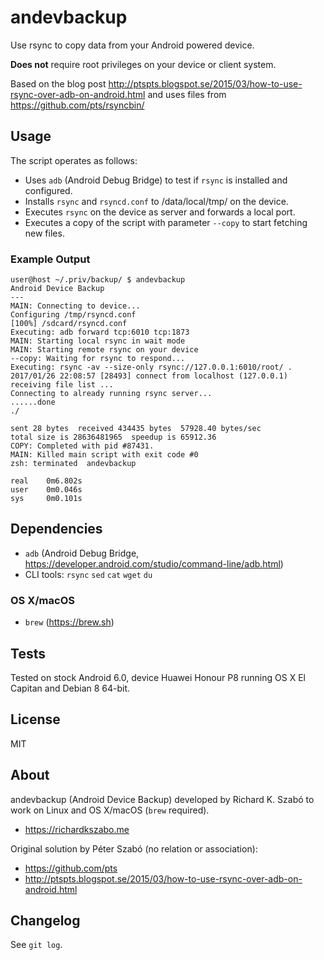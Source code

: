 # andevbackup

Use rsync to copy data from your Android powered device.

**Does not** require root privileges on your device or client system.

Based on the blog post http://ptspts.blogspot.se/2015/03/how-to-use-rsync-over-adb-on-android.html
and uses files from https://github.com/pts/rsyncbin/

## Usage

The script operates as follows:

  - Uses `adb` (Android Debug Bridge) to test if `rsync` is installed and configured.
  - Installs `rsync` and `rsyncd.conf` to /data/local/tmp/ on the device.
  - Executes `rsync` on the device as server and forwards a local port.
  - Executes a copy of the script with parameter `--copy` to start fetching new files.

### Example Output

```
user@host ~/.priv/backup/ $ andevbackup
Android Device Backup
---
MAIN: Connecting to device...
Configuring /tmp/rsyncd.conf
[100%] /sdcard/rsyncd.conf
Executing: adb forward tcp:6010 tcp:1873
MAIN: Starting local rsync in wait mode
MAIN: Starting remote rsync on your device
--copy: Waiting for rsync to respond...
Executing: rsync -av --size-only rsync://127.0.0.1:6010/root/ .
2017/01/26 22:08:57 [28493] connect from localhost (127.0.0.1)
receiving file list ...
Connecting to already running rsync server...
......done
./

sent 28 bytes  received 434435 bytes  57928.40 bytes/sec
total size is 28636481965  speedup is 65912.36
COPY: Completed with pid #87431.
MAIN: Killed main script with exit code #0
zsh: terminated  andevbackup

real    0m6.802s
user    0m0.046s
sys     0m0.101s
```

## Dependencies

  - `adb` (Android Debug Bridge, https://developer.android.com/studio/command-line/adb.html)
  - CLI tools: `rsync` `sed` `cat` `wget` `du`

### OS X/macOS

  - `brew` (https://brew.sh)

## Tests

Tested on stock Android 6.0, device Huawei Honour P8 running OS X El Capitan and Debian 8 64-bit.

## License

MIT

## About

andevbackup (Android Device Backup) developed by Richard K. Szabó to work on Linux and OS X/macOS
(`brew` required).

  - https://richardkszabo.me

Original solution by Péter Szabó (no relation or association):

  - https://github.com/pts
  - http://ptspts.blogspot.se/2015/03/how-to-use-rsync-over-adb-on-android.html

## Changelog

See `git log`.
